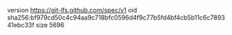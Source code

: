 version https://git-lfs.github.com/spec/v1
oid sha256:bf979cd50c4c94aa9c718bfc0596d4f9c77b5fd4bf4cb5b11c6c789341ebc33f
size 5696
